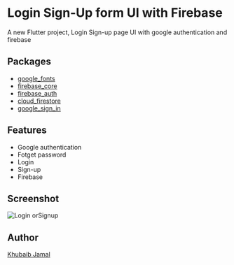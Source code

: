 # Login Sign-Up form UI with Firebase

A new Flutter project, Login Sign-up page UI with google authentication and firebase

## Packages
- [google_fonts](https://pub.dev/packages/google_fonts)
- [firebase_core](https://pub.dev/packages/firebase_core)
- [firebase_auth](https://pub.dev/packages/firebase_auth)
- [cloud_firestore](https://pub.dev/packages/cloud_firestore)
- [google_sign_in](https://pub.dev/packages/google_sign_in)

## Features

- Google authentication
- Fotget password
- Login
- Sign-up
- Firebase

## Screenshot
![Login orSignup](https://user-images.githubusercontent.com/101318795/198843250-f25a53aa-01ee-4035-8ce3-cbca0319b00e.png)


## Author
[Khubaib Jamal](https://www.linkedin.com/in/khubaib-jamal/)
